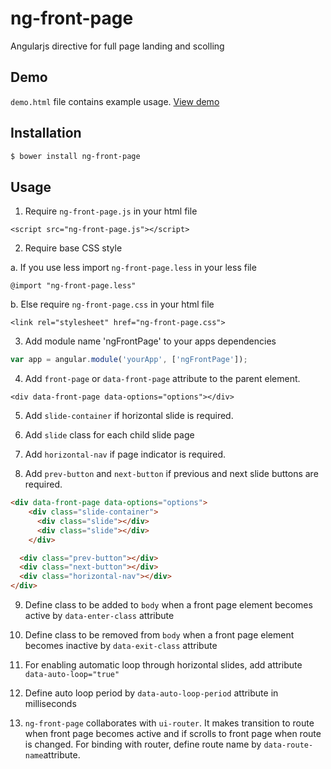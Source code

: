 # ng-front-page

Angularjs directive for full page landing and scolling

## Demo

`demo.html` file contains example usage. [View demo](https://rawgit.com/ytlabs/ng-front-page/master/index.html)

## Installation

```bash
$ bower install ng-front-page
```

## Usage

1. Require `ng-front-page.js` in your html file

```<script src="ng-front-page.js"></script>```

2. Require base CSS style

  a. If you use less import `ng-front-page.less` in your less file

  ```@import "ng-front-page.less"```

  b. Else require `ng-front-page.css` in your html file

  ```<link rel="stylesheet" href="ng-front-page.css">```

3. Add module name 'ngFrontPage' to your apps dependencies

  ```js
  var app = angular.module('yourApp', ['ngFrontPage']);
  ```

4. Add `front-page` or `data-front-page` attribute to the parent element.

  ```<div data-front-page data-options="options"></div>```

5. Add `slide-container` if horizontal slide is required.

6. Add `slide` class for each child slide page

7. Add `horizontal-nav` if page indicator is required.

8. Add `prev-button` and  `next-button` if previous and next slide buttons are required.

  ```html
  <div data-front-page data-options="options">
      <div class="slide-container">
        <div class="slide"></div>
        <div class="slide"></div>
      </div>

    <div class="prev-button"></div>
    <div class="next-button"></div>
    <div class="horizontal-nav"></div>
  </div>
  ```

9. Define class to be added to `body` when a front page element becomes active by `data-enter-class` attribute

10. Define class to be removed from `body` when a front page element becomes inactive by `data-exit-class` attribute

11. For enabling automatic loop through horizontal slides, add attribute `data-auto-loop="true"`

12. Define auto loop period by `data-auto-loop-period` attribute in milliseconds

13. `ng-front-page` collaborates with `ui-router`. It makes transition to route when front page becomes active and if scrolls to front page when route is changed. For binding with router, define route name by `data-route-name`attribute.

